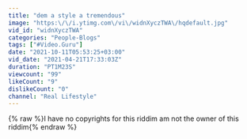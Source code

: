 ```yaml
---
title: "dem a style a tremendous"
image: "https:\/\/i.ytimg.com\/vi\/widnXyczTWA\/hqdefault.jpg"
vid_id: "widnXyczTWA"
categories: "People-Blogs"
tags: ["#Video.Guru"]
date: "2021-10-11T05:53:25+03:00"
vid_date: "2021-04-21T17:33:03Z"
duration: "PT1M23S"
viewcount: "99"
likeCount: "9"
dislikeCount: "0"
channel: "Real Lifestyle"
---
```

{% raw %}I have no copyrights for this riddim am not the owner of this riddim{% endraw %}
